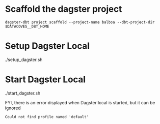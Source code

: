 
# Scaffold the dagster project

```
dagster-dbt project scaffold --project-name balboa --dbt-project-dir $DATACOVES__DBT_HOME
```

# Setup Dagster Local
./setup_dagster.sh

# Start Dagster Local
./start_dagster.sh

FYI, there is an error displayed when Dagster local is started, but it can be ignored
```
Could not find profile named 'default'
```
